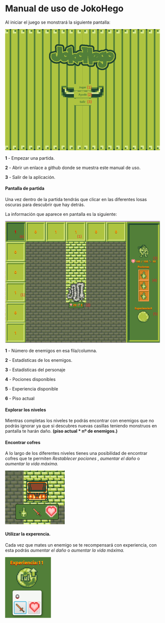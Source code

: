 # Manual de uso de JokoHego

Al iniciar el juego se monstrará la siguiente pantalla:

![menu](menu.png)

**1** - Empezar una partida.

**2** - Abrir un enlace a github donde se muestra este manual de uso.

**3** - Salir de la aplicación.



####  Pantalla de partida

Una vez dentro de la partida tendrás que clicar en las diferentes losas oscuras para descubrir que hay detrás. 

La información que aparece en pantalla es la siguiente:

![batalla](batalla.png)

**1** - Número de enemigos en esa fila/columna.

**2** - Estadísticas de los enemigos.

**3** - Estadísticas del personaje

**4** - Pociones disponibles

**5** - Experiencia disponible

**6** - Piso actual



#### Explorar los niveles

Mientras completas los niveles te podrás encontrar con enemigos que no podrás ignorar ya que si descubres nuevas casillas teniendo monstruos en pantalla te harán daño. **(piso actual * nº de enemigos.)**

#### Encontrar cofres

A lo largo de los diferentes niveles tienes una posibilidad de encontrar cofres que te permiten *Restablecer pociones* , *aumentar el daño* o *aumentar la vida máxima.* 

![Screenshot_1](Screenshot_1.png)

#### Utilizar la experencia.

Cada vez que mates un enemigo se te recompensará con experiencia, con esta podrás *aumentar el daño* o *aumentar la vida máxima.*

![experi](experi.png)



